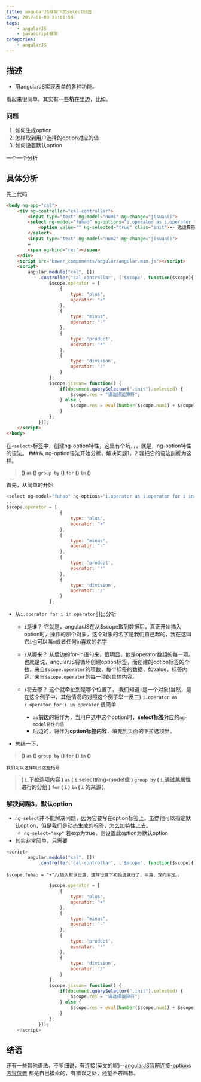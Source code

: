 ```yaml
---
title: angularJS框架下的select标签
date: 2017-01-09 21:01:59
tags:
	- angularJS
	- javascript框架
categories:
	- angularJS
---
```


## 描述
- 用angularJS实现表单的各种功能。

看起来很简单，其实有一些**坑**在里边，比如。
### 问题
1. 如何生成option 
2. 怎样取到用户选择的option对应的值
3. 如何设置默认option

一个一个分析

<!-- more -->

## 具体分析
先上代码
```html
<body ng-app="cal">
	<div ng-controller="cal-controllar">
		<input type="text" ng-model="num1" ng-change="jisuan()">
		<select ng-model="fuhao" ng-options="i.operator as i.operator for i in operator" ng-change="jisuan()">
			<option value="" ng-selected="true" class="init">-- 选运算符 --</option>
		</select>
		<input type="text" ng-model="num2" ng-change="jisuan()">
		=
		<span ng-bind="res"></span>
	</div>
	<script src="bower_components/angular/angular.min.js"></script>
	<script>
		angular.module("cal", [])
			.controller('cal-controllar', ['$scope', function($scope){
				$scope.operator = [
					{
						type: "plus",
						operator: "+"
					},
					{
						type: "minus",
						operator: "-"
					},
					{
						type: 'product',
						operator: '*'
					},
					{
						type: 'division',
						operator: '/'
					}
				];
				$scope.jisuan= function() {
					if(document.querySelector(".init").selected) {
						$scope.res = "请选择运算符";
					} else {
						$scope.res = eval(Number($scope.num1) + $scope.fuhao + Number($scope.num2));
					}
				};
			}]);
	</script>
</body>
```
在`<select>`标签中，创建ng-option特性，这里有个坑，，，就是，ng-option特性的语法。
###从 ng-option语法开始分析，解决问题1，2
我把它的语法剖析为这样。
> **() `as` () `group by` () `for` () `in` ()**

首先，从简单的开始
``` javascript
<select ng-model="fuhao" ng-options="i.operator as i.operator for i in operator" ng-change="jisuan()">
...
$scope.operator = [
					{
						type: "plus",
						operator: "+"
					},
					{
						type: "minus",
						operator: "-"
					},
					{
						type: 'product',
						operator: '*'
					},
					{
						type: 'division',
						operator: '/'
					}
				];
```
- 从`i.operator for i in operator`引出分析
	- `i`是谁？
它就是，angularJS在从$scope取到数据后，真正开始插入option时，操作的那个对象，这个对象的名字是我们自己起的，我在这叫它`i`也可以叫`m`或者任何in喜欢的名字
	- `i`从哪来？
	从后边的for-in语句来，很明显，他是operator数组的每一项。
    也就是说，angularJS将循环创建option标签，而创建的option标签的个数，来自`$scope.operator`的项数，每个标签的数据，如value、标签内容，来自`$scope.operator`的每一项的具体内容。

	- `i`将去哪？
这个就牵扯到是哪个位置了，
我们知道`i`是一个对象(当然，是在这个例子中，其他情况的对照这个例子举一反三)
`i.operator as i.operator for i in operator`
很简单
		- `as`**前边**的将作为，当用户选中这个option时，**select标签**对应的`ng-model特性的值`
		- 后边的，将作为**option标签内容**，填充到页面的下拉选项里。

- 总结一下，
> **() `as` () `group by` () `for` () `in` ()**

	我们可以这样填充这些括号
> **( `i`.下拉选项内容 ) `as` ( `i`.select的ng-model值 ) `group by` ( `i`.通过某属性进行的分组 ) `for` ( `i` ) `in` ( `i` 的来源 );**

### 解决问题3，默认option
 
- `ng-select`并不能解决问题，因为它要写在option标签上，虽然他可以指定默认option，但是我们是动态生成的标签，怎么加特性上去。
	- `ng-select="exp"` 若exp为true，则设置此option为默认option
- 其实非常简单，只需要

``` javascript
<script>
		angular.module("cal", [])
			.controller('cal-controllar', ['$scope', function($scope){
```
```
$scope.fuhao = "+"//插入默认设置，这样设置下初始值就行了，毕竟，双向绑定。。
```
``` javascript
				$scope.operator = [
					{
						type: "plus",
						operator: "+"
					},
					{
						type: "minus",
						operator: "-"
					},
					{
						type: 'product',
						operator: '*'
					},
					{
						type: 'division',
						operator: '/'
					}
				];
				$scope.jisuan= function() {
					if(document.querySelector(".init").selected) {
						$scope.res = "请选择运算符";
					} else {
						$scope.res = eval(Number($scope.num1) + $scope.fuhao + Number($scope.num2));
					}
				};
			}]);
	</script>
```

## 结语

还有一些其他语法，不多细说，有连接(英文的呢)--[angularJS官网连接-options内容位置](https://docs.angularjs.org/api/ng/directive/ngOptions)
都是自己摸索的，有错误之处，还望不吝赐教。